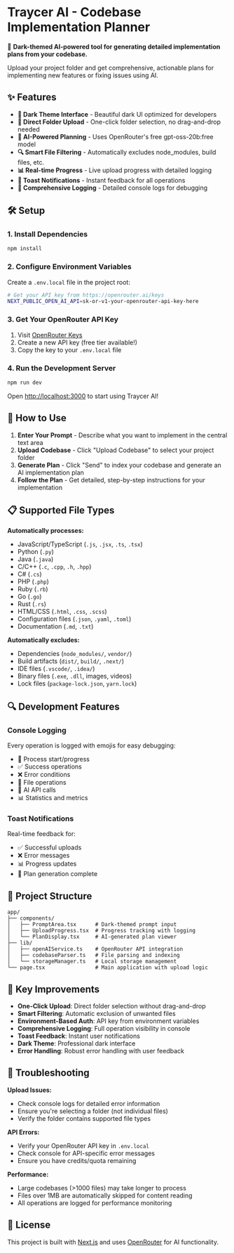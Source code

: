 # Traycer AI - Codebase Implementation Planner

🚀 **Dark-themed AI-powered tool for generating detailed implementation plans from your codebase.**

Upload your project folder and get comprehensive, actionable plans for implementing new features or fixing issues using AI.

## ✨ Features

- **🌙 Dark Theme Interface** - Beautiful dark UI optimized for developers
- **📁 Direct Folder Upload** - One-click folder selection, no drag-and-drop needed
- **🤖 AI-Powered Planning** - Uses OpenRouter's free gpt-oss-20b:free model
- **🔍 Smart File Filtering** - Automatically excludes node_modules, build files, etc.
- **📊 Real-time Progress** - Live upload progress with detailed logging
- **🎯 Toast Notifications** - Instant feedback for all operations
- **🔧 Comprehensive Logging** - Detailed console logs for debugging

## 🛠️ Setup

### 1. Install Dependencies
```bash
npm install
```

### 2. Configure Environment Variables
Create a `.env.local` file in the project root:

```bash
# Get your API key from https://openrouter.ai/keys
NEXT_PUBLIC_OPEN_AI_API=sk-or-v1-your-openrouter-api-key-here
```

### 3. Get Your OpenRouter API Key
1. Visit [OpenRouter Keys](https://openrouter.ai/keys)
2. Create a new API key (free tier available!)
3. Copy the key to your `.env.local` file

### 4. Run the Development Server
```bash
npm run dev
```

Open [http://localhost:3000](http://localhost:3000) to start using Traycer AI!

## 🚀 How to Use

1. **Enter Your Prompt** - Describe what you want to implement in the central text area
2. **Upload Codebase** - Click "Upload Codebase" to select your project folder
3. **Generate Plan** - Click "Send" to index your codebase and generate an AI implementation plan
4. **Follow the Plan** - Get detailed, step-by-step instructions for your implementation

## 📋 Supported File Types

**Automatically processes:**
- JavaScript/TypeScript (`.js`, `.jsx`, `.ts`, `.tsx`)
- Python (`.py`)
- Java (`.java`)
- C/C++ (`.c`, `.cpp`, `.h`, `.hpp`)
- C# (`.cs`)
- PHP (`.php`)
- Ruby (`.rb`)
- Go (`.go`)
- Rust (`.rs`)
- HTML/CSS (`.html`, `.css`, `.scss`)
- Configuration files (`.json`, `.yaml`, `.toml`)
- Documentation (`.md`, `.txt`)

**Automatically excludes:**
- Dependencies (`node_modules/`, `vendor/`)
- Build artifacts (`dist/`, `build/`, `.next/`)
- IDE files (`.vscode/`, `.idea/`)
- Binary files (`.exe`, `.dll`, images, videos)
- Lock files (`package-lock.json`, `yarn.lock`)

## 🔍 Development Features

### Console Logging
Every operation is logged with emojis for easy debugging:
- 🔄 Process start/progress
- ✅ Success operations  
- ❌ Error conditions
- 📁 File operations
- 🤖 AI API calls
- 📊 Statistics and metrics

### Toast Notifications
Real-time feedback for:
- ✅ Successful uploads
- ❌ Error messages
- 📊 Progress updates
- 🎉 Plan generation complete

## 📁 Project Structure

```
app/
├── components/
│   ├── PromptArea.tsx      # Dark-themed prompt input
│   ├── UploadProgress.tsx  # Progress tracking with logging
│   └── PlanDisplay.tsx     # AI-generated plan viewer
├── lib/
│   ├── openAIService.ts    # OpenRouter API integration
│   ├── codebaseParser.ts   # File parsing and indexing
│   └── storageManager.ts   # Local storage management
└── page.tsx                # Main application with upload logic
```

## 🌟 Key Improvements

- **One-Click Upload**: Direct folder selection without drag-and-drop
- **Smart Filtering**: Automatic exclusion of unwanted files
- **Environment-Based Auth**: API key from environment variables
- **Comprehensive Logging**: Full operation visibility in console
- **Toast Feedback**: Instant user notifications
- **Dark Theme**: Professional dark interface
- **Error Handling**: Robust error handling with user feedback

## 🚨 Troubleshooting

**Upload Issues:**
- Check console logs for detailed error information
- Ensure you're selecting a folder (not individual files)
- Verify the folder contains supported file types

**API Errors:**
- Verify your OpenRouter API key in `.env.local`
- Check console for API-specific error messages
- Ensure you have credits/quota remaining

**Performance:**
- Large codebases (>1000 files) may take longer to process
- Files over 1MB are automatically skipped for content reading
- All operations are logged for performance monitoring

## 📄 License

This project is built with [Next.js](https://nextjs.org) and uses [OpenRouter](https://openrouter.ai) for AI functionality.
